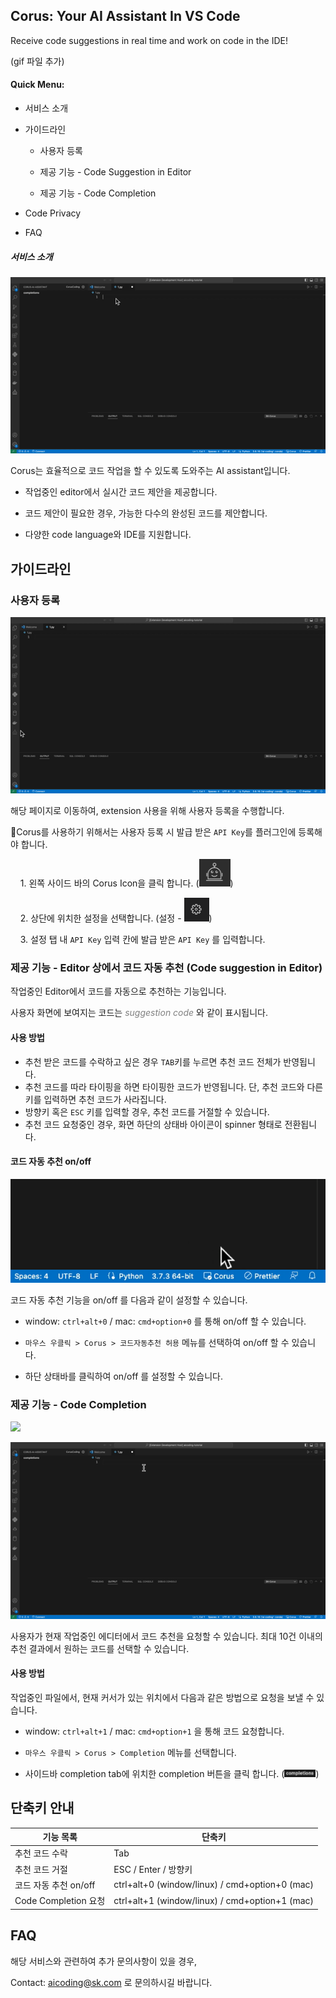 ## Corus: Your AI Assistant In VS Code

Receive code suggestions in real time and work on code in the IDE!

(gif 파일 추가)

#### Quick Menu:

- 서비스 소개

- 가이드라인
  
  - 사용자 등록
  
  - 제공 기능 - Code Suggestion in Editor
  
  - 제공 기능 - Code Completion

- Code Privacy

- FAQ



##### 서비스 소개

![](./manual/images/completionEditor.gif)

Corus는 효율적으로 코드 작업을 할 수 있도록 도와주는 AI assistant입니다. 

- 작업중인 editor에서 실시간 코드 제안을 제공합니다.

- 코드 제안이 필요한 경우, 가능한 다수의 완성된 코드를 제안합니다.

- 다양한 code language와 IDE를 지원합니다.



## 가이드라인

### 사용자 등록

![](manual/images/apikey.gif)

해당 페이지로 이동하여, extension 사용을 위해 사용자 등록을 수행합니다. 

Corus를 사용하기 위해서는 사용자 등록 시 발급 받은 `API Key`를 플러그인에 등록해야 합니다.

    1. 왼쪽 사이드 바의 Corus Icon을 클릭 합니다. (<img src="./manual/images/sidebarLogo.png" alt="" width="50">)

    2. 상단에 위치한 설정을 선택합니다. (설정 - ![](./manual/images/gearIcon.png))

    3. 설정 탭 내 `API Key` 입력 칸에 발급 받은 `API Key` 를 입력합니다. 




### 제공 기능 - Editor 상에서 코드 자동 추천 (Code suggestion in Editor)

작업중인 Editor에서 코드를 자동으로 추천하는 기능입니다. 

사용자 화면에 보여지는 코드는 <span style="color: gray">*suggestion code*</span> 와 같이 표시됩니다.

#### 사용 방법

* 추천 받은 코드를 수락하고 싶은 경우 `TAB`키를 누르면 추천 코드 전체가 반영됩니다. 
* 추천 코드를 따라 타이핑을 하면 타이핑한 코드가 반영됩니다. 단, 추천 코드와 다른 키를 입력하면 추천 코드가 사라집니다.
* 방향키 혹은 `ESC` 키를 입력할 경우, 추천 코드를 거절할 수 있습니다.
* 추천 코드 요청중인 경우, 화면 하단의 상태바 아이콘이 spinner 형태로 전환됩니다. 

#### 코드 자동 추천 on/off

![](manual/images/statusbar.gif)

코드 자동 추천 기능을 on/off 를 다음과 같이 설정할 수 있습니다. 

- window: `ctrl+alt+0` / mac: `cmd+option+0` 를 통해 on/off 할 수 있습니다.

- `마우스 우클릭 > Corus > 코드자동추천 허용` 메뉴를 선택하여 on/off 할 수 있습니다.

- 하단 상태바를 클릭하여 on/off 를 설정할 수 있습니다.



### 제공 기능 - Code Completion

![](manual/images/sidebarCompletion.gif)

![](manual/images/menuCompletion.gif)

사용자가 현재 작업중인 에디터에서 코드 추천을 요청할 수 있습니다.  최대 10건 이내의 추천 결과에서 원하는 코드를 선택할 수 있습니다. 

#### 사용 방법

작업중인 파일에서, 현재 커서가 있는 위치에서 다음과 같은 방법으로 요청을 보낼 수 있습니다.

- window: `ctrl+alt+1`  / mac: `cmd+option+1` 을 통해 코드 요청합니다.

-  `마우스 우클릭 > Corus > Completion` 메뉴를 선택합니다.

- 사이드바 completion tab에 위치한 completion 버튼을 클릭 합니다. 
 (<img src="./manual/images/completionButton.png" alt="" width="50">)



## 단축키 안내

| **기능 목록**          | **단축키**                                        |
| ------------------ | ---------------------------------------------- |
| 추천 코드 수락           | Tab                                            |
| 추천 코드 거절           | ESC / Enter / 방향키                              |
| 코드 자동 추천 on/off    | ctrl+alt+0 (window/linux) / cmd+option+0 (mac) |
| Code Completion 요청 | ctrl+alt+1 (window/linux) / cmd+option+1 (mac) |



## FAQ

해당 서비스와 관련하여 추가 문의사항이 있을 경우,

Contact: [aicoding@sk.com](mailto:aicoding@sk.com) 로 문의하시길 바랍니다.
